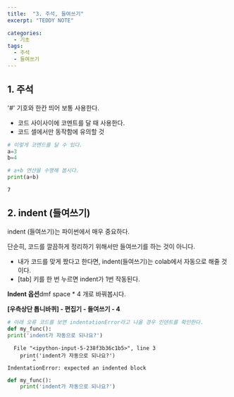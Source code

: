 ```yaml
---
title:  "3. 주석, 들여쓰기"
excerpt: "TEDDY NOTE"

categories:
  - 기초
tags:
  - 주석
  - 들여쓰기
---
```



## 1. 주석

'#' 기호와 한칸 띄어 보통 사용한다.
* 코드 사이사이에 코멘트를 달 때 사용한다.
* 코드 셀에서만 동작함에 유의할 것


```python
# 이렇게 코멘드를 달 수 있다.
a=3
b=4

# a+b 연산을 수행해 봅시다.
print(a+b)
```

    7
    

## 2. indent (들여쓰기)

indent (들여쓰기)는 파이썬에서 매우 중요하다.
  
  단순히, 코드를 깔끔하게 정리하기 위해서만 들여쓰기를 하는 것이 아니다.

* 내가 코드를 맞게 짰다고 한다면, indent(들여쓰기)는 colab에서 자동으로 해줄 것이다.
* [tab] 키를 한 번 누르면 indent가 1번 작동된다.

**Indent 옵션**dmf space * 4 개로 바꿔봅시다.
  

**[우측상단 톱니바퀴] - 편집기 - 들여쓰기 - 4**


```python
# 아래 오류 코드를 보면 indentationError라고 나올 경우 인덴트를 확인한다.
def my_func():
print('indent가 자동으로 되나요?')
```


      File "<ipython-input-5-238f3b36c1b5>", line 3
        print('indent가 자동으로 되나요?')
            ^
    IndentationError: expected an indented block
    



```python
def my_func():
    print('indent가 자동으로 되나요?')
```


```python

```
